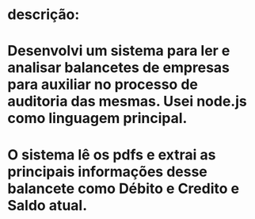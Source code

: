 # descrição:
<h1>Desenvolvi um sistema para ler e analisar balancetes de empresas para auxiliar no processo de auditoria das mesmas.
Usei node.js como linguagem principal.<h1>
<p>O sistema lê os pdfs e extrai as principais informações desse balancete como Débito e Credito e Saldo atual.</p>
